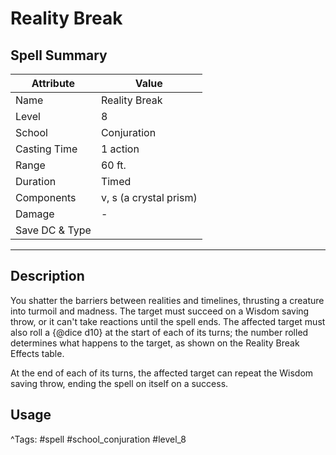 # Reality Break

## Spell Summary

| Attribute        | Value                  |
|------------------|------------------------|
| Name             | Reality Break                 |
| Level            | 8                |
| School           | Conjuration          |
| Casting Time     | 1 action              |
| Range            | 60 ft.            |
| Duration         | Timed             |
| Components       | v, s (a crystal prism)             |
| Damage           | -               |
| Save DC & Type   |              |

---

## Description

You shatter the barriers between realities and timelines, thrusting a creature into turmoil and madness. The target must succeed on a Wisdom saving throw, or it can't take reactions until the spell ends. The affected target must also roll a {@dice d10} at the start of each of its turns; the number rolled determines what happens to the target, as shown on the Reality Break Effects table.

At the end of each of its turns, the affected target can repeat the Wisdom saving throw, ending the spell on itself on a success.

## Usage


^Tags: #spell #school_conjuration #level_8